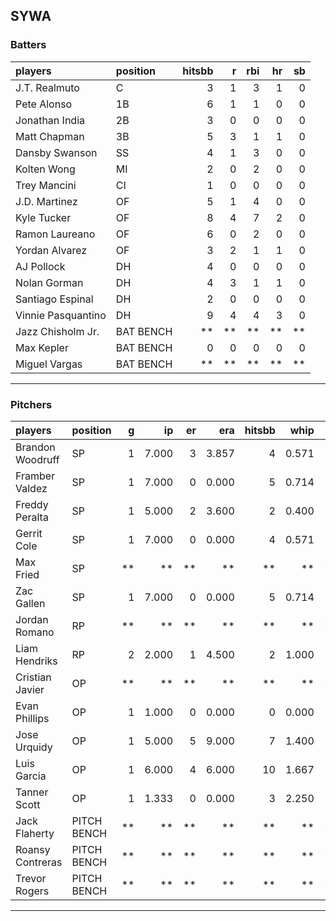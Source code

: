 ## SYWA

### Batters

 
|players            |position  | hitsbb|  r| rbi| hr| sb| 
|:------------------|:---------|------:|--:|---:|--:|--:| 
|J.T. Realmuto      |C         |      3|  1|   3|  1|  0| 
|Pete Alonso        |1B        |      6|  1|   1|  0|  0| 
|Jonathan India     |2B        |      3|  0|   0|  0|  0| 
|Matt Chapman       |3B        |      5|  3|   1|  1|  0| 
|Dansby Swanson     |SS        |      4|  1|   3|  0|  0| 
|Kolten Wong        |MI        |      2|  0|   2|  0|  0| 
|Trey Mancini       |CI        |      1|  0|   0|  0|  0| 
|J.D. Martinez      |OF        |      5|  1|   4|  0|  0| 
|Kyle Tucker        |OF        |      8|  4|   7|  2|  0| 
|Ramon Laureano     |OF        |      6|  0|   2|  0|  0| 
|Yordan Alvarez     |OF        |      3|  2|   1|  1|  0| 
|AJ Pollock         |DH        |      4|  0|   0|  0|  0| 
|Nolan Gorman       |DH        |      4|  3|   1|  1|  0| 
|Santiago Espinal   |DH        |      2|  0|   0|  0|  0| 
|Vinnie Pasquantino |DH        |      9|  4|   4|  3|  0| 
|Jazz Chisholm Jr.  |BAT BENCH |     **| **|  **| **| **| 
|Max Kepler         |BAT BENCH |      0|  0|   0|  0|  0| 
|Miguel Vargas      |BAT BENCH |     **| **|  **| **| **| 


* * *

### Pitchers

 
|players          |position    |  g|    ip| er|   era| hitsbb|  whip| so|  w| sv| 
|:----------------|:-----------|--:|-----:|--:|-----:|------:|-----:|--:|--:|--:| 
|Brandon Woodruff |SP          |  1| 7.000|  3| 3.857|      4| 0.571|  5|  0|  0| 
|Framber Valdez   |SP          |  1| 7.000|  0| 0.000|      5| 0.714|  8|  1|  0| 
|Freddy Peralta   |SP          |  1| 5.000|  2| 3.600|      2| 0.400|  4|  1|  0| 
|Gerrit Cole      |SP          |  1| 7.000|  0| 0.000|      4| 0.571|  8|  0|  0| 
|Max Fried        |SP          | **|    **| **|    **|     **|    **| **| **| **| 
|Zac Gallen       |SP          |  1| 7.000|  0| 0.000|      5| 0.714|  8|  1|  0| 
|Jordan Romano    |RP          | **|    **| **|    **|     **|    **| **| **| **| 
|Liam Hendriks    |RP          |  2| 2.000|  1| 4.500|      2| 1.000|  2|  0|  2| 
|Cristian Javier  |OP          | **|    **| **|    **|     **|    **| **| **| **| 
|Evan Phillips    |OP          |  1| 1.000|  0| 0.000|      0| 0.000|  2|  0|  0| 
|Jose Urquidy     |OP          |  1| 5.000|  5| 9.000|      7| 1.400|  4|  1|  0| 
|Luis Garcia      |OP          |  1| 6.000|  4| 6.000|     10| 1.667|  6|  1|  0| 
|Tanner Scott     |OP          |  1| 1.333|  0| 0.000|      3| 2.250|  3|  0|  1| 
|Jack Flaherty    |PITCH BENCH | **|    **| **|    **|     **|    **| **| **| **| 
|Roansy Contreras |PITCH BENCH | **|    **| **|    **|     **|    **| **| **| **| 
|Trevor Rogers    |PITCH BENCH | **|    **| **|    **|     **|    **| **| **| **| 


* * *


